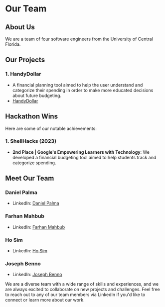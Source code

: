 # Our Team

## About Us

We are a team of four software engineers from the University of Central Florida.

## Our Projects

### 1. HandyDollar
   - A financial planning tool aimed to help the user understand and categorize their spending in order to make more educated decisions about future budgeting.
   - [HandyDollar](https://github.com/sandydollarioify/HandyDollar)

## Hackathon Wins

Here are some of our notable achievements:

### 1. ShellHacks (2023)
   - **2nd Place | Google's Empowering Learners with Technology**: We developed a financial budgeting tool aimed to help students track and categorize spending.

## Meet Our Team

### **Daniel Palma**
   - LinkedIn: [Daniel Palma](https://www.linkedin.com/in/danypalma/)

### **Farhan Mahbub**
   - LinkedIn: [Farhan Mahbub](https://www.linkedin.com/in/farhan-mahbub/)

### **Ho Sim**
   - LinkedIn: [Ho Sim](https://www.linkedin.com/in/ho-sim/)

### **Joseph Benno**
   - LinkedIn: [Joseph Benno](https://www.linkedin.com/in/josephbenno/)

We are a diverse team with a wide range of skills and experiences, and we are always excited to collaborate on new projects and challenges. Feel free to reach out to any of our team members via LinkedIn if you'd like to connect or learn more about our work.
